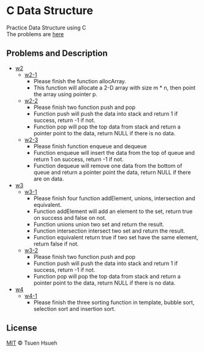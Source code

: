 # C Data Structure
Practice Data Structure using C  
The problems are [here](http://134.208.3.66/problems?keyword=DS&page=1)   
  
## Problems and Description
* [w2](w2)
    * [w2-1](w2/w2-1.c)
        * Please finish the function allocArray.
        * This function will allocate a 2-D array with size m * n, then point the array using pointer p.
    * [w2-2](w2/w2-2.c)
        * Please finish two function push and pop
        * Function push will push the data into stack and return 1 if success, return -1 if not.
        * Function pop will pop the top data from stack and return a pointer point to the data, return NULL if there is no data.
    * [w2-3](w2/w2-3.c)
        * Please finish function enqueue and dequeue
        * Function enqueue will insert the data from the top of queue and return 1 on success, return -1 if not.
        * Function dequeue will remove one data from the bottom of queue and return a pointer point the data, return NULL if there are on data.
* [w3](w3)
    * [w3-1](w3/w3-1.c)
        * Please finish four function addElement, unions, intersection and equivalent.
        * Function addElement will add an element to the set, return true on success and false on not.
        * Function unions union two set and return the result.
        * Function intersection intersect two set and return the result.
        * Function equivalent return true if two set have the same element, return false if not.
    * [w3-2](w3/w3-2.c)
        * Please finish two function push and pop
        * Function push will push the data into stack and return 1 if success, return -1 if not.
        * Function pop will pop the top data from stack and return a pointer point to the data, return NULL if there is no data.
* [w4](w4)
    * [w4-1](w4/w4-1.c)
        * Please finish the three sorting function in template, bubble sort, selection sort and insertion sort.
  
## License
[MIT](License) © Tsuen Hsueh
